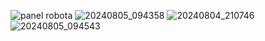 ![panel robota](https://github.com/user-attachments/assets/cbbbe9e8-acd4-47eb-b1e2-dc015a60c53a)
![20240805_094358](https://github.com/user-attachments/assets/a9a65fa3-74c1-48d6-bc3a-84a150af2f5a)
![20240804_210746](https://github.com/user-attachments/assets/01a8ed23-682f-41a5-84a9-d816fc5189ee)
![20240805_094543](https://github.com/user-attachments/assets/56d0306b-3bb8-4fe0-b51d-83b0f9d9bf93)
